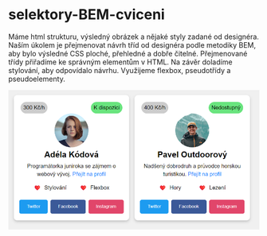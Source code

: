 # selektory-BEM-cviceni

Máme html strukturu, výsledný obrázek a nějaké styly zadané od designéra. Naším úkolem je přejmenovat návrh tříd od designéra podle metodiky BEM, aby bylo výsledné CSS ploché, přehledné a dobře čitelné. Přejmenované třídy přiřadíme ke správným elementům v HTML. Na závěr doladíme stylování, aby odpovídalo návrhu. Využijeme flexbox, pseudotřídy a pseudoelementy.

![výsledný obrázek](vysledek.png) 
